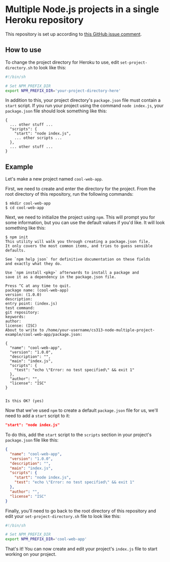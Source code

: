 # Multiple Node.js projects in a single Heroku repository

This repository is set up according to [this GitHub issue comment](https://github.com/heroku/heroku-buildpack-nodejs/issues/385#issuecomment-291084067).

## How to use

To change the project directory for Heroku to use, edit `set-project-directory.sh` to look like this:

```bash
#!/bin/sh

# Set NPM_PREFIX_DIR
export NPM_PREFIX_DIR='your-project-directory-here'
```

In addition to this, your project directory's `package.json` file must contain a `start` script. If you run your project using the command `node index.js`, your `package.json` file should look something like this:

```
{
  ... other stuff ...
  "scripts": {
    "start": "node index.js",
    ... other scripts ...
  },
  ... other stuff ...
}
```

## Example

Let's make a new project named `cool-web-app`.

First, we need to create and enter the directory for the project. From the root directory of this repository, run the following commands:

```
$ mkdir cool-web-app
$ cd cool-web-app
```

Next, we need to initialize the project using `npm`. This will prompt you for some information, but you can use the default values if you'd like. It will look something like this:

```
$ npm init
This utility will walk you through creating a package.json file.
It only covers the most common items, and tries to guess sensible defaults.

See `npm help json` for definitive documentation on these fields
and exactly what they do.

Use `npm install <pkg>` afterwards to install a package and
save it as a dependency in the package.json file.

Press ^C at any time to quit.
package name: (cool-web-app)
version: (1.0.0)
description:
entry point: (index.js)
test command:
git repository:
keywords:
author:
license: (ISC)
About to write to /home/your-username/cs313-node-multiple-project-example/cool-web-app/package.json:

{
  "name": "cool-web-app",
  "version": "1.0.0",
  "description": "",
  "main": "index.js",
  "scripts": {
    "test": "echo \"Error: no test specified\" && exit 1"
  },
  "author": "",
  "license": "ISC"
}


Is this OK? (yes)
```

Now that we've used `npm` to create a default `package.json` file for us, we'll need to add a `start` script to it:

```json
"start": "node index.js"
```

To do this, add the `start` script to the `scripts` section in your project's `package.json` file like this:

```json
{
  "name": "cool-web-app",
  "version": "1.0.0",
  "description": "",
  "main": "index.js",
  "scripts": {
    "start": "node index.js",
    "test": "echo \"Error: no test specified\" && exit 1"
  },
  "author": "",
  "license": "ISC"
}
```

Finally, you'll need to go back to the root directory of this repository and edit your `set-project-directory.sh` file to look like this:

```bash
#!/bin/sh

# Set NPM_PREFIX_DIR
export NPM_PREFIX_DIR='cool-web-app'
```

That's it! You can now create and edit your project's `index.js` file to start working on your project.
